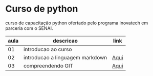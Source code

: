 # Curso de python

curso de capacitação python ofertado pelo programa inovatech em parceria com o SENAI.

|aula| descricao|link|
|-|-|-|
|01| introducao ao curso||
|02| introducao a linguagem markdown|[Aqui](./aulaMarkdown.md)|
|03| compreendendo GIT|[Aqui](./aulaGit.md)|